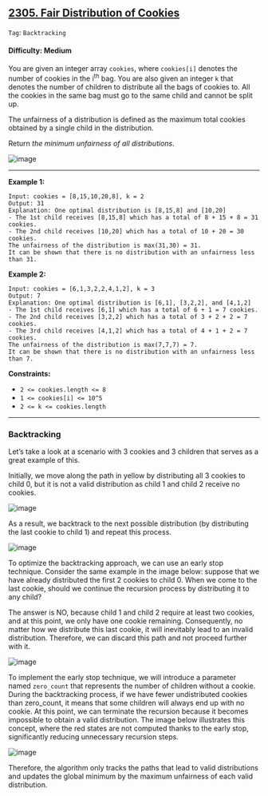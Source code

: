## [2305. Fair Distribution of Cookies](https://leetcode.com/problems/fair-distribution-of-cookies/)

```Tag```: ```Backtracking```

#### Difficulty: Medium

You are given an integer array ```cookies```, where ```cookies[i]``` denotes the number of cookies in the i<sup>th</sup> bag. You are also given an integer ```k``` that denotes the number of children to distribute all the bags of cookies to. All the cookies in the same bag must go to the same child and cannot be split up.

The unfairness of a distribution is defined as the maximum total cookies obtained by a single child in the distribution.

Return _the minimum unfairness of all distributions_.

![image](https://github.com/quananhle/Python/assets/35042430/9187daf4-1917-4d4b-82bd-82066f63a1d0)

---

__Example 1:__
```
Input: cookies = [8,15,10,20,8], k = 2
Output: 31
Explanation: One optimal distribution is [8,15,8] and [10,20]
- The 1st child receives [8,15,8] which has a total of 8 + 15 + 8 = 31 cookies.
- The 2nd child receives [10,20] which has a total of 10 + 20 = 30 cookies.
The unfairness of the distribution is max(31,30) = 31.
It can be shown that there is no distribution with an unfairness less than 31.
```

__Example 2:__
```
Input: cookies = [6,1,3,2,2,4,1,2], k = 3
Output: 7
Explanation: One optimal distribution is [6,1], [3,2,2], and [4,1,2]
- The 1st child receives [6,1] which has a total of 6 + 1 = 7 cookies.
- The 2nd child receives [3,2,2] which has a total of 3 + 2 + 2 = 7 cookies.
- The 3rd child receives [4,1,2] which has a total of 4 + 1 + 2 = 7 cookies.
The unfairness of the distribution is max(7,7,7) = 7.
It can be shown that there is no distribution with an unfairness less than 7.
```

__Constraints:__

- ```2 <= cookies.length <= 8```
- ```1 <= cookies[i] <= 10^5```
- ```2 <= k <= cookies.length```

---

### Backtracking

Let’s take a look at a scenario with 3 cookies and 3 children that serves as a great example of this.

Initially, we move along the path in yellow by distributing all 3 cookies to child 0, but it is not a valid distribution as child 1 and child 2 receive no cookies.

![image](https://leetcode.com/problems/fair-distribution-of-cookies/Figures/2305/3.png)

As a result, we backtrack to the next possible distribution (by distributing the last cookie to child 1) and repeat this process.

![image](https://leetcode.com/problems/fair-distribution-of-cookies/Figures/2305/4.png)

To optimize the backtracking approach, we can use an early stop technique. Consider the same example in the image below: suppose that we have already distributed the first 2 cookies to child 0. When we come to the last cookie, should we continue the recursion process by distributing it to any child?

The answer is NO, because child 1 and child 2 require at least two cookies, and at this point, we only have one cookie remaining. Consequently, no matter how we distribute this last cookie, it will inevitably lead to an invalid distribution. Therefore, we can discard this path and not proceed further with it.

![image](https://leetcode.com/problems/fair-distribution-of-cookies/Figures/2305/5.png)

To implement the early stop technique, we will introduce a parameter named ```zero_count``` that represents the number of children without a cookie. During the backtracking process, if we have fewer undistributed cookies than zero_count, it means that some children will always end up with no cookie. At this point, we can terminate the recursion because it becomes impossible to obtain a valid distribution. The image below illustrates this concept, where the red states are not computed thanks to the early stop, significantly reducing unnecessary recursion steps.

![image](https://leetcode.com/problems/fair-distribution-of-cookies/Figures/2305/6.png)

Therefore, the algorithm only tracks the paths that lead to valid distributions and updates the global minimum by the maximum unfairness of each valid distribution.
